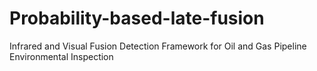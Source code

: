 # Probability-based-late-fusion
Infrared and Visual Fusion Detection Framework for Oil and Gas Pipeline Environmental Inspection
